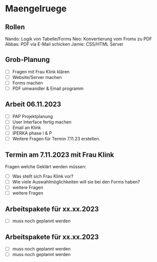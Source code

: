 # Maengelruege

## Rollen
Nando: Logik von Tabelle/Forms
Neo: Konvertierung vom Froms zu PDF
Abbas: PDF via E-Mail schicken
Jamie: CSS/HTML Server 

## Grob-Planung
- [ ] Fragen mit Frau Klink klären
- [ ] Website/Server machen
- [ ] Forms machen
- [ ] PDF umwandler & Email programm

## Arbeit 06.11.2023
- [ ] PAP Projektplanung
- [ ] User Interface fertig machen
- [ ] Email an Klink 
- [ ] IPERKA phase I & P
- [ ] Weitere Fragen für Termin              7.11.23 erstellen.

## Termin am 7.11.2023 mit Frau Klink
Fragen welche Geklärt werden müssen: 
- [ ] Was stellt sich Frau Klink vor?
- [ ] Wie viele Auswahlmöglichkeiten         will sie bei den Forms haben?
- [ ] weitere Fragen
- [ ] weitere Fragen 

## Arbeitspakete für xx.xx.2023

- [ ] muss noch geplannt werden

## Arbeitspakete für xx.xx.2023

- [ ] muss noch geplannt werden
- [ ] muss noch geplannt werden
